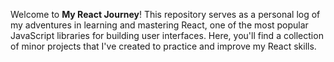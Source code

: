 Welcome to **My React Journey**! This repository serves as a personal log of my adventures in learning and mastering React, one of the most popular JavaScript libraries for building user interfaces. Here, you'll find a collection of minor projects that I've created to practice and improve my React skills.


